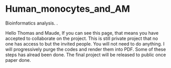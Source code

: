 # Human_monocytes_and_AM
 Bioinformatics analysis. .
 
 Hello Thomas and Maude, 
 If you can see this page, that means you have accepted to collaborate on the project. This is still private project that no one has access to but the invited people. 
 You will not need to do anything. I will progressively purge the codes and render them into PDF. Some of these steps has alread been done. 
 The final project will be released to public once paper done. 
